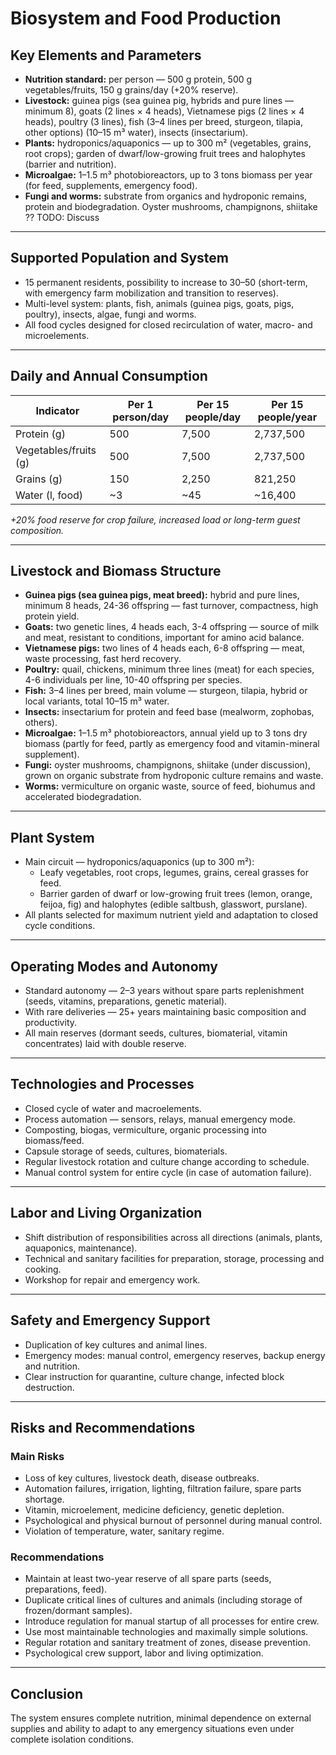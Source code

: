 # Biosystem and Food Production

## Key Elements and Parameters

- **Nutrition standard:** per person — 500 g protein, 500 g vegetables/fruits, 150 g grains/day (+20% reserve).
- **Livestock:** guinea pigs (sea guinea pig, hybrids and pure lines — minimum 8), goats (2 lines × 4 heads), Vietnamese pigs (2 lines × 4 heads), poultry (3 lines), fish (3–4 lines per breed, sturgeon, tilapia, other options) (10–15 m³ water), insects (insectarium).
- **Plants:** hydroponics/aquaponics — up to 300 m² (vegetables, grains, root crops); garden of dwarf/low-growing fruit trees and halophytes (barrier and nutrition).
- **Microalgae:** 1–1.5 m³ photobioreactors, up to 3 tons biomass per year (for feed, supplements, emergency food).
- **Fungi and worms:** substrate from organics and hydroponic remains, protein and biodegradation. Oyster mushrooms, champignons, shiitake ?? TODO: Discuss

---

## Supported Population and System

- 15 permanent residents, possibility to increase to 30–50 (short-term, with emergency farm mobilization and transition to reserves).
- Multi-level system: plants, fish, animals (guinea pigs, goats, pigs, poultry), insects, algae, fungi and worms.
- All food cycles designed for closed recirculation of water, macro- and microelements.

---

## Daily and Annual Consumption

| Indicator        | Per 1 person/day | Per 15 people/day | Per 15 people/year |
|------------------|------------------|-------------------|-------------------|
| Protein (g)      | 500              | 7,500             | 2,737,500         |
| Vegetables/fruits (g) | 500         | 7,500             | 2,737,500         |
| Grains (g)       | 150              | 2,250             | 821,250           |
| Water (l, food)  | ~3               | ~45               | ~16,400           |

*+20% food reserve for crop failure, increased load or long-term guest composition.*

---

## Livestock and Biomass Structure

- **Guinea pigs (sea guinea pigs, meat breed):** hybrid and pure lines, minimum 8 heads, 24-36 offspring — fast turnover, compactness, high protein yield.
- **Goats:** two genetic lines, 4 heads each, 3-4 offspring — source of milk and meat, resistant to conditions, important for amino acid balance.
- **Vietnamese pigs:** two lines of 4 heads each, 6-8 offspring — meat, waste processing, fast herd recovery.
- **Poultry:** quail, chickens, minimum three lines (meat) for each species, 4-6 individuals per line, 10-40 offspring per species.
- **Fish:** 3–4 lines per breed, main volume — sturgeon, tilapia, hybrid or local variants, total 10–15 m³ water.
- **Insects:** insectarium for protein and feed base (mealworm, zophobas, others).
- **Microalgae:** 1–1.5 m³ photobioreactors, annual yield up to 3 tons dry biomass (partly for feed, partly as emergency food and vitamin-mineral supplement).
- **Fungi:** oyster mushrooms, champignons, shiitake (under discussion), grown on organic substrate from hydroponic culture remains and waste.
- **Worms:** vermiculture on organic waste, source of feed, biohumus and accelerated biodegradation.

---

## Plant System

- Main circuit — hydroponics/aquaponics (up to 300 m²):
    - Leafy vegetables, root crops, legumes, grains, cereal grasses for feed.
    - Barrier garden of dwarf or low-growing fruit trees (lemon, orange, feijoa, fig) and halophytes (edible saltbush, glasswort, purslane).
- All plants selected for maximum nutrient yield and adaptation to closed cycle conditions.

---

## Operating Modes and Autonomy

- Standard autonomy — 2–3 years without spare parts replenishment (seeds, vitamins, preparations, genetic material).
- With rare deliveries — 25+ years maintaining basic composition and productivity.
- All main reserves (dormant seeds, cultures, biomaterial, vitamin concentrates) laid with double reserve.

---

## Technologies and Processes

- Closed cycle of water and macroelements.
- Process automation — sensors, relays, manual emergency mode.
- Composting, biogas, vermiculture, organic processing into biomass/feed.
- Capsule storage of seeds, cultures, biomaterials.
- Regular livestock rotation and culture change according to schedule.
- Manual control system for entire cycle (in case of automation failure).

---

## Labor and Living Organization

- Shift distribution of responsibilities across all directions (animals, plants, aquaponics, maintenance).
- Technical and sanitary facilities for preparation, storage, processing and cooking.
- Workshop for repair and emergency work.

---

## Safety and Emergency Support

- Duplication of key cultures and animal lines.
- Emergency modes: manual control, emergency reserves, backup energy and nutrition.
- Clear instruction for quarantine, culture change, infected block destruction.

---

## Risks and Recommendations

### Main Risks

- Loss of key cultures, livestock death, disease outbreaks.
- Automation failures, irrigation, lighting, filtration failure, spare parts shortage.
- Vitamin, microelement, medicine deficiency, genetic depletion.
- Psychological and physical burnout of personnel during manual control.
- Violation of temperature, water, sanitary regime.

### Recommendations

- Maintain at least two-year reserve of all spare parts (seeds, preparations, feed).
- Duplicate critical lines of cultures and animals (including storage of frozen/dormant samples).
- Introduce regulation for manual startup of all processes for entire crew.
- Use most maintainable technologies and maximally simple solutions.
- Regular rotation and sanitary treatment of zones, disease prevention.
- Psychological crew support, labor and living optimization.

---

## Conclusion

The system ensures complete nutrition, minimal dependence on external supplies and ability to adapt to any emergency situations even under complete isolation conditions.
